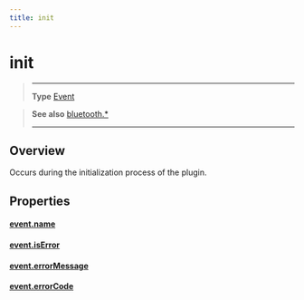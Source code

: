 ```yaml
---
title: init
---
```

# init

> --------------------- ------------------------------------------------------------------------------------------
> __Type__              [Event](https://docs.coronalabs.com/api/type/Event.html)


> __See also__          [bluetooth.*](/plugin/bluetooth/)
> --------------------- ------------------------------------------------------------------------------------------

## Overview

Occurs during the initialization process of the plugin.

## Properties

#### [event.name](/plugin/bluetooth/event/init/name)

#### [event.isError](/plugin/bluetooth/event/init/isError)

#### [event.errorMessage](/plugin/bluetooth/event/init/errorMessage)

#### [event.errorCode](/plugin/bluetooth/event/init/errorCode)